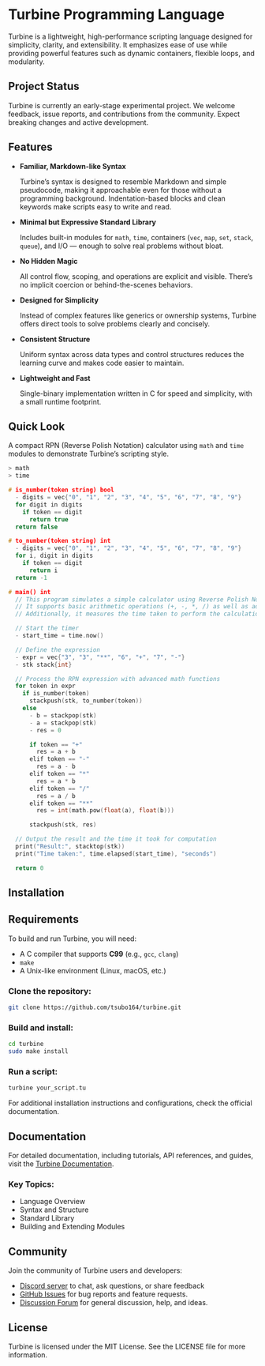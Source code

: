 # Turbine Programming Language

Turbine is a lightweight, high-performance scripting language designed for simplicity, clarity, and extensibility. It emphasizes ease of use while providing powerful features such as dynamic containers, flexible loops, and modularity.

## Project Status

Turbine is currently an early-stage experimental project.
We welcome feedback, issue reports, and contributions from the community.
Expect breaking changes and active development.

## Features

- **Familiar, Markdown-like Syntax**

  Turbine’s syntax is designed to resemble Markdown and simple pseudocode, making it approachable even for those without a programming background. Indentation-based blocks and clean keywords make scripts easy to write and read.

- **Minimal but Expressive Standard Library**

  Includes built-in modules for `math`, `time`, containers (`vec`, `map`, `set`, `stack`, `queue`), and I/O — enough to solve real problems without bloat.

- **No Hidden Magic**

  All control flow, scoping, and operations are explicit and visible. There’s no implicit coercion or behind-the-scenes behaviors.

- **Designed for Simplicity**

  Instead of complex features like generics or ownership systems, Turbine offers direct tools to solve problems clearly and concisely.

- **Consistent Structure**

  Uniform syntax across data types and control structures reduces the learning curve and makes code easier to maintain.

- **Lightweight and Fast**

  Single-binary implementation written in C for speed and simplicity, with a small runtime footprint.

## Quick Look

A compact RPN (Reverse Polish Notation) calculator using `math` and `time` modules to demonstrate Turbine’s scripting style.

```cpp
> math
> time

# is_number(token string) bool
  - digits = vec{"0", "1", "2", "3", "4", "5", "6", "7", "8", "9"}
  for digit in digits
    if token == digit
      return true
  return false

# to_number(token string) int
  - digits = vec{"0", "1", "2", "3", "4", "5", "6", "7", "8", "9"}
  for i, digit in digits
    if token == digit
      return i
  return -1

# main() int
  // This program simulates a simple calculator using Reverse Polish Notation (RPN).
  // It supports basic arithmetic operations (+, -, *, /) as well as advanced math functions like square root and cosine.
  // Additionally, it measures the time taken to perform the calculation using the time module.

  // Start the timer
  - start_time = time.now()

  // Define the expression
  - expr = vec{"3", "3", "**", "6", "+", "7", "-"}
  - stk stack{int}

  // Process the RPN expression with advanced math functions
  for token in expr
    if is_number(token)
      stackpush(stk, to_number(token))
    else
      - b = stackpop(stk)
      - a = stackpop(stk)
      - res = 0

      if token == "+"
        res = a + b
      elif token == "-"
        res = a - b
      elif token == "*"
        res = a * b
      elif token == "/"
        res = a / b
      elif token == "**"
        res = int(math.pow(float(a), float(b)))

      stackpush(stk, res)

  // Output the result and the time it took for computation
  print("Result:", stacktop(stk))
  print("Time taken:", time.elapsed(start_time), "seconds")

  return 0
```

## Installation

## ️Requirements

To build and run Turbine, you will need:

- A C compiler that supports **C99** (e.g., `gcc`, `clang`)
- `make`
- A Unix-like environment (Linux, macOS, etc.)


### Clone the repository:

```bash
git clone https://github.com/tsubo164/turbine.git
```

### Build and install:

```bash
cd turbine
sudo make install
```

### Run a script:

```bash
turbine your_script.tu
```

For additional installation instructions and configurations, check the official documentation.

## Documentation

For detailed documentation, including tutorials, API references, and guides, visit the [Turbine Documentation](https://tsubo164.github.io/turbine-docs/).

### Key Topics:

- Language Overview
- Syntax and Structure
- Standard Library
- Building and Extending Modules

## Community

Join the community of Turbine users and developers:

- [Discord server](https://discord.gg/Q6pABVW3) to chat, ask questions, or share feedback
- [GitHub Issues](https://github.com/tsubo164/turbine/issues) for bug reports and feature requests.
- [Discussion Forum](https://github.com/tsubo164/turbine/discussions) for general discussion, help, and ideas.

## License

Turbine is licensed under the MIT License. See the LICENSE file for more information.